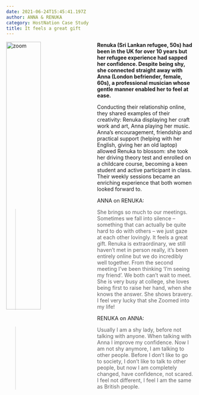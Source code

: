 ```yaml
---
date: 2021-06-24T15:45:41.197Z
author: ANNA & RENUKA
category: HostNation Case Study
title: It feels a great gift
---
```

<img src="/assets/anna-and-renuka.png" alt="zoom" style="width:43%;padding-right:25px;" ALIGN="left" />**Renuka (Sri Lankan refugee, 50s) had been in the UK for over 10 years but her refugee experience had sapped her confidence. Despite being shy, she connected straight away with Anna (London befriender, female, 60s), a professional musician whose gentle manner enabled her to feel at ease.** 

Conducting their relationship online, they shared examples of their creativity: Renuka displaying her craft work and art, Anna playing her music. Anna’s encouragement, friendship and practical support (helping with her English, giving her an old laptop) allowed Renuka to blossom: she took her driving theory test and enrolled on a childcare course, becoming a keen student and active participant in class. Their weekly sessions became an enriching experience that both women looked forward to. 


ANNA on RENUKA: 

> She brings so much to our meetings. Sometimes we fall into silence – something that can actually be quite hard to do with others – we just gaze at each other lovingly. It feels a great gift. Renuka is extraordinary, we still haven’t met in person really, it’s been entirely online but we do incredibly well together. From the second meeting I’ve been thinking ‘I’m seeing my friend’. We both can’t wait to meet. She is very busy at college, she loves being first to raise her hand, when she knows the answer. She shows bravery. I feel very lucky that she Zoomed into my life!


RENUKA on ANNA: 

> Usually I am a shy lady, before not talking with anyone. When talking with Anna I improve my confidence. Now I am not shy anymore, I am talking to other people. Before I don’t like to go to society, I don’t like to talk to other people, but now I am completely changed, have confidence, not scared. I feel not different, I feel I am the same as British people.